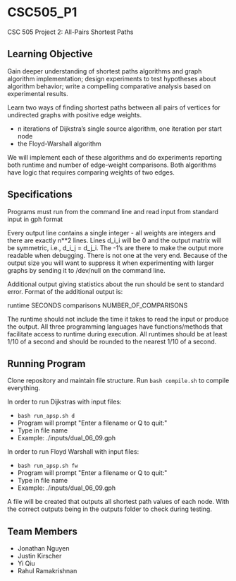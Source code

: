 # CSC505_P1
CSC 505 Project 2: All-Pairs Shortest Paths

## Learning Objective
Gain deeper understanding of shortest paths algorithms and graph algorithm implementation; design experiments to test hypotheses about algorithm behavior; write a compelling comparative analysis based on experimental results.

Learn two ways of finding shortest paths between all pairs of vertices for undirected graphs with positive edge weights.

* n iterations of Dijkstra’s single source algorithm, one iteration per start node
* the Floyd-Warshall algorithm

We will implement each of these algorithms and do experiments reporting both runtime and number of edge-weight comparisons. Both algorithms have logic that requires comparing weights of two edges. 


## Specifications
Programs must run from the command line and read input from standard input in gph format

Every output line contains a single integer - all weights are integers and there are exactly n**2 lines. Lines d_i_i will be 0 and the output matrix will be symmetric, i.e., d_i_j = d_j_i. The -1’s are there to make the output more readable when debugging. There is not one at the very end. Because of the output size you will want to suppress it when experimenting with larger graphs by sending it to /dev/null on the command line.

Additional output giving statistics about the run should be sent to standard error. Format of the additional output is:

runtime     SECONDS
comparisons NUMBER_OF_COMPARISONS

The runtime should not include the time it takes to read the input or produce the output. All three programming languages have functions/methods that facilitate access to runtime during execution. All runtimes should be at least 1/10 of a second and should be rounded to the nearest 1/10 of a second.


## Running Program
Clone repository and maintain file structure. Run `bash compile.sh` to compile everything. 

In order to run Dijkstras with input files:

* `bash run_apsp.sh d` 
* Program will prompt "Enter a filename or Q to quit:"
* Type in file name
* Example: ./inputs/dual_06_09.gph

In order to run Floyd Warshall with input files:

* `bash run_apsp.sh fw`
* Program will prompt "Enter a filename or Q to quit:"
* Type in file name
* Example: ./inputs/dual_06_09.gph

A file will be created that outputs all shortest path values of each node. With the correct outputs being in the outputs folder to check during testing.


## Team Members

* Jonathan Nguyen
* Justin Kirscher
* Yi Qiu
* Rahul Ramakrishnan
